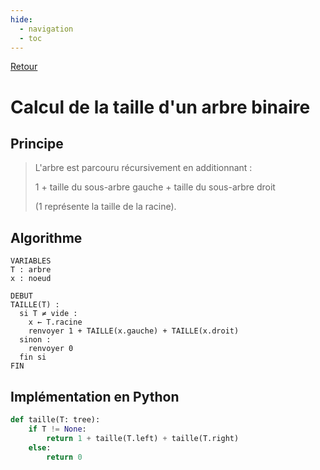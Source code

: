```yaml
---
hide:
  - navigation
  - toc
---
```

<script type="text/javascript" src="http://cdn.mathjax.org/mathjax/latest/MathJax.js?config=default"></script>
[Retour](../../)


# **Calcul de la taille d'un arbre binaire**

## Principe
> L'arbre est parcouru récursivement en additionnant :
> 
> 1 + taille du sous-arbre gauche + taille du sous-arbre droit
> 
> (1 représente la taille de la racine).

## Algorithme

```
VARIABLES
T : arbre
x : noeud

DEBUT
TAILLE(T) :
  si T ≠ vide :
    x ← T.racine
    renvoyer 1 + TAILLE(x.gauche) + TAILLE(x.droit)
  sinon :
    renvoyer 0
  fin si
FIN
```

## Implémentation en Python

```Python
def taille(T: tree):
    if T != None:
        return 1 + taille(T.left) + taille(T.right)
    else:
        return 0
```